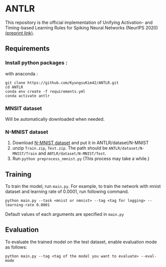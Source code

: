 # ANTLR

This repository is the official implementation of Unifying Activation- and Timing-based Learning Rules for Spiking Neural Networks (NeurIPS 2020) [(preprint link)](https://arxiv.org/pdf/2006.02642.pdf).


## Requirements


### Install python packages :

with anaconda :
```setup
git clone https://github.com/KyungsuKim42/ANTLR.git
cd ANTLR
conda env create -f requirements.yml
conda activate antlr
```

### MNSIT dataset

Will be automatically downloaded when needed.

### N-MNIST dataset


1. Download [N-MNIST dataset](https://www.garrickorchard.com/datasets/n-mnist) and put it in  ANTLR/dataset/N-MNIST
2. unzip `Train.zip`, `Test.zip`. The path should be `ANTLR/dataset/N-MNIST/Train` and `ANTLR/dataset/N-MNIST/Test`.
3. Run `python preprocess_nmnist.py` (This process may take a while.)




## Training

To train the model, run `main.py`. For example, to train the network with mnist dataset and learning rate of 0.0001, run following command.  

```train
python main.py --task <mnist or nmnist> --tag <tag for logging> --learning-rate 0.0001
```
Default values of each arguments are specified in `main.py`


## Evaluation

To evaluate the trained model on the test dataset, enable evaluation mode as follows:

```eval
python main.py --tag <tag of the model you want to evaluate> --eval-mode
```
